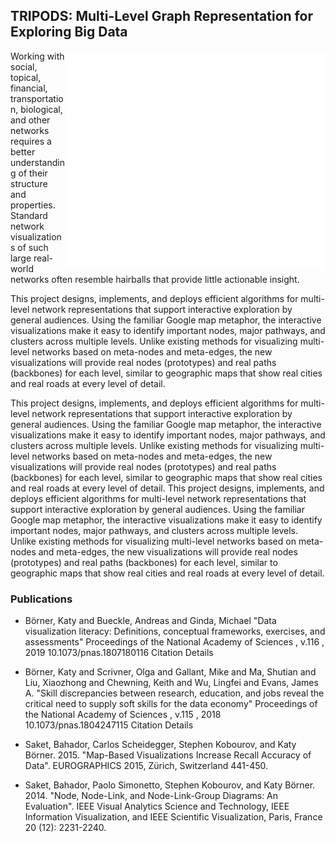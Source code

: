 ## TRIPODS: Multi-Level Graph Representation for Exploring Big Data

<img align="right" width="416" height="350" src="assets/blank.png">

Working with social, topical, financial, transportation, biological, and other networks requires a better understanding of their structure and properties. Standard network visualizations of such large real-world networks often resemble hairballs that provide little actionable insight. 

This project designs, implements, and deploys efficient algorithms for multi-level network representations that support interactive exploration by general audiences. Using the familiar Google map metaphor, the interactive visualizations make it easy to identify important nodes, major pathways, and clusters across multiple levels. Unlike existing methods for visualizing multi-level networks based on meta-nodes and meta-edges, the new visualizations will provide real nodes (prototypes) and real paths (backbones) for each level, similar to geographic maps that show real cities and real roads at every level of detail.

This project designs, implements, and deploys efficient algorithms for multi-level network representations that support interactive exploration by general audiences. Using the familiar Google map metaphor, the interactive visualizations make it easy to identify important nodes, major pathways, and clusters across multiple levels. Unlike existing methods for visualizing multi-level networks based on meta-nodes and meta-edges, the new visualizations will provide real nodes (prototypes) and real paths (backbones) for each level, similar to geographic maps that show real cities and real roads at every level of detail. This project designs, implements, and deploys efficient algorithms for multi-level network representations that support interactive exploration by general audiences. Using the familiar Google map metaphor, the interactive visualizations make it easy to identify important nodes, major pathways, and clusters across multiple levels. Unlike existing methods for visualizing multi-level networks based on meta-nodes and meta-edges, the new visualizations will provide real nodes (prototypes) and real paths (backbones) for each level, similar to geographic maps that show real cities and real roads at every level of detail.


### Publications

- Börner, Katy and Bueckle, Andreas and Ginda, Michael "Data visualization literacy: Definitions, conceptual frameworks, exercises, and assessments" Proceedings of the National Academy of Sciences , v.116 , 2019 10.1073/pnas.1807180116 Citation Details

- Börner, Katy and Scrivner, Olga and Gallant, Mike and Ma, Shutian and Liu, Xiaozhong and Chewning, Keith and Wu, Lingfei and Evans, James A. "Skill discrepancies between research, education, and jobs reveal the critical need to supply soft skills for the data economy" Proceedings of the National Academy of Sciences , v.115 , 2018 10.1073/pnas.1804247115 Citation Details  

- Saket, Bahador, Carlos Scheidegger, Stephen Kobourov, and Katy Börner. 2015. "Map-Based Visualizations Increase Recall Accuracy of Data". EUROGRAPHICS 2015, Zürich, Switzerland 441-450.

- Saket, Bahador, Paolo Simonetto, Stephen Kobourov, and Katy Börner. 2014. "Node, Node-Link, and Node-Link-Group Diagrams: An Evaluation". IEEE Visual Analytics Science and Technology, IEEE Information Visualization, and IEEE Scientific Visualization, Paris, France 20 (12): 2231-2240.
